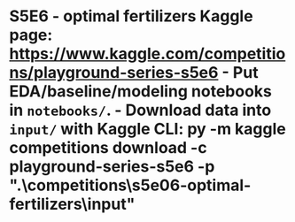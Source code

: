 ﻿# S5E6 - optimal fertilizers  **Kaggle page:** https://www.kaggle.com/competitions/playground-series-s5e6  - Put EDA/baseline/modeling notebooks in `notebooks/`. - Download data into `input/` with Kaggle CLI:   py -m kaggle competitions download -c playground-series-s5e6 -p ".\competitions\s5e06-optimal-fertilizers\input"
